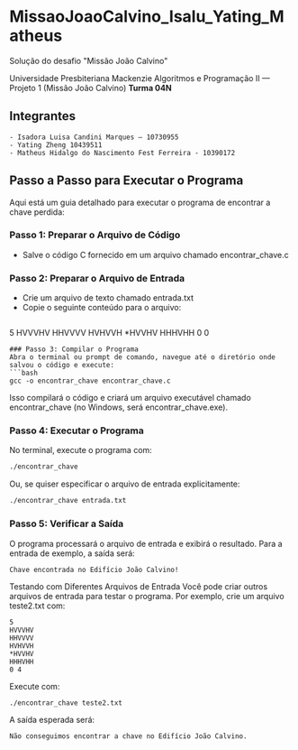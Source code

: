 # MissaoJoaoCalvino_Isalu_Yating_Matheus
Solução do desafio "Missão João Calvino"

Universidade Presbiteriana Mackenzie
Algoritmos e Programação II — Projeto 1 (Missão João Calvino)
**Turma 04N**

## Integrantes
    - Isadora Luisa Candini Marques — 10730955
    - Yating Zheng 10439511
    - Matheus Hidalgo do Nascimento Fest Ferreira - 10390172
    
## Passo a Passo para Executar o Programa
Aqui está um guia detalhado para executar o programa de encontrar a chave perdida:
### Passo 1: Preparar o Arquivo de Código
* Salve o código C fornecido em um arquivo chamado encontrar_chave.c
### Passo 2: Preparar o Arquivo de Entrada
* Crie um arquivo de texto chamado entrada.txt
* Copie o seguinte conteúdo para o arquivo:
  ```
5
HVVVHV
HHVVVV
HVHVVH
*HVVHV
HHHVHH
0 0
  ```
### Passo 3: Compilar o Programa
Abra o terminal ou prompt de comando, navegue até o diretório onde salvou o código e execute:
```bash
gcc -o encontrar_chave encontrar_chave.c
```
Isso compilará o código e criará um arquivo executável chamado encontrar_chave (no Windows, será encontrar_chave.exe).
### Passo 4: Executar o Programa
No terminal, execute o programa com:
```bash
./encontrar_chave
```
Ou, se quiser especificar o arquivo de entrada explicitamente:
```bash
./encontrar_chave entrada.txt
```
### Passo 5: Verificar a Saída
O programa processará o arquivo de entrada e exibirá o resultado. Para a entrada de exemplo, a saída será:
```
Chave encontrada no Edifício João Calvino!
```
Testando com Diferentes Arquivos de Entrada
Você pode criar outros arquivos de entrada para testar o programa. Por exemplo, crie um arquivo teste2.txt com:
```
5
HVVVHV
HHVVVV
HVHVVH
*HVVHV
HHHVHH
0 4
```
Execute com:
```bash
./encontrar_chave teste2.txt
```
A saída esperada será:
```
Não conseguimos encontrar a chave no Edifício João Calvino.
```
